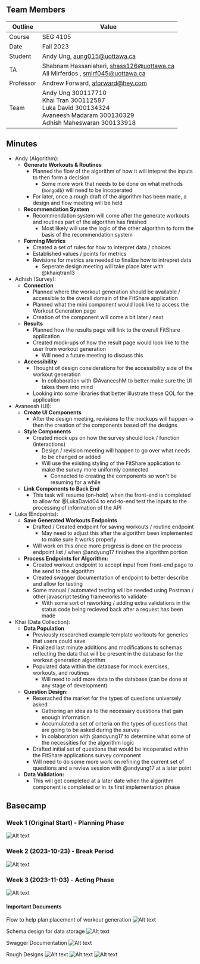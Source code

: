 ## Team Members

| Outline | Value |
| --- | --- |
| Course | SEG 4105 |
| Date | Fall 2023 |
| Student | Andy Ung, aung015@uottawa.ca |
| TA | Shabnam Hassaniahari, shass126@uottawa.ca <br> Ali Mirferdos , smirf045@uottawa.ca| 
| Professor | Andrew Forward, aforward@hey.com |  
| Team | Andy Ung 300117710 <br> Khai Tran 300112587 <br> Luka David 300134324<br>Avaneesh Madaram 300130329<br> Adhish Maheswaran 300133918 |

## Minutes 

- Andy (Algorithm): 
    -  <strong> Generate Workouts & Routines </strong>
        - Planned the flow of the algorithm of how it will intepret the inputs to then form a decision
            - Some more work that needs to be done on what methods (`mongodb`) will need to be incoperated
        - For later, once a rough draft of the algorithm has been made, a design and flow meeting will be held
    -  <strong> Recommendation System </strong>
        - Recommendation system will come after the generate workouts and routines part of the algorithm has finished 
            - Most likely will use the logic of the other algorithm to form the basis of the recommendation system 
    -  <strong> Forming Metrics </strong>
        - Created a set of rules for how to interpret data / choices
        - Established values / points for metrics
        - Revisions for metrics are needed to finalize how to intrepret data 
            - Seperate design meeting will take place later with @khaiqtran13
- Adhish (Survey): 
    - <strong> Connection </strong>
        - Planned where the workout generation should be available / accessible to the overall domain of the FitShare application
        - Planned what the mini component would look like to access the Workout Generation page
        - Creation of the component will come a bit later / next  
    - <strong> Results </strong>
        - Planned how the results page will link to the overall FitShare application
        -  Created mock-ups of how the result page would look like to the user from workout generation
            - Will need a future meeting to discuss this 
    - <strong> Accessibility </strong>
        - Thought of design considerations for the accessibility side of the workout generation 
            - In collaboration with @AvaneeshM to better make sure the UI takes them into mind
        - Looking into some libraries that better illustrate these QOL for the application
- Avaneesh (UI): 
    - <strong>Create UI Components</strong> 
        - After the design meeting, revisions to the mockups will happen -> then the creation of the components based off the designs 
    - <strong>Style Components</strong> 
        - Created mock ups on how the survey should look / function (interactions)
            - Design / revision meeting will happen to go over what needs to be changed or added
            -  Will use the existing styling of the FitShare application to make the survey more uniformly connected
                - Connected to creating the components so won't be resuming for a while
    - <strong>Link Components to Back End</strong>
        - This task will resume (on-hold) when the front-end is completed to allow for @LukaDavid04 to end-to-end test the inputs to the processing of information of the API  
- Luka (Endpoints):
    - <strong>Save Generated Workouts Endpoints</strong>
        - Drafted / Created endpoint for saving workouts / routine endpoint 
            - May need to adjust this after the algorithm been implemented to make sure it works properly  
        - Will work on this once more progress is done on the process endpoint list / when @andyung17 finishes the algorithm portion
    - <strong> Process Endpoints for Algorithm: </strong> 
        - Created workout endpoint to accept input from front-end page to the send to the algorithm
        - Created swagger documentation of endpoint to better describe and allow for testing
        - Some manual / automated testing will be needed using Postman / other javascript testing frameworks to validate
            - With some sort of reworking / adding extra validations in the status code being recieved back after a request has been made 
- Khai (Data Collection):
    - <strong> Data Population </strong>
        - Previously researched example template workouts for generics that users could save 
        - Finalized last minute additions and modifications to schemas reflecting the data that will be present in the database for the workout generation algorithm
        - Populated data within the database for mock exercises, workouts, and routines
            - Will need to add more data to the database (can be done at any stage of development)   
    - <strong>Question Design:</strong>
        - Reserached the market for the types of questions universely asked 
            - Gathering an idea as to the necessary questions that gain enough information 
            - Accumulated a set of criteria on the types of questions that are going to be asked during the survey
            - In colaboration with @andyung17 to determine what some of the necessities for the algorithm logic
        - Drafted initial set of questions that would be incoperated within the FitShare applications survey component
        - Will need to do some more work on refining the current set of questions and a review session with @andyung17 at a later point
    - <strong> Data Validation: </strong>
        - This will get completed at a later date when the algorithm component is completed or in its first implementation phase

## Basecamp 

### Week 1 (Original Start) - Planning Phase 

![Alt text](image.png)

### Week 2 (2023-10-23) - Break Period 

![Alt text](image-2.png)

### Week 3 (2023-11-03) - Acting Phase

![Alt text](image-3.png)

#### Important Documents 
Flow to help plan placement of workout generation
![Alt text](image-4.png)

Schema design for data storage 
![Alt text](image-5.png)

Swagger Documentation 
![Alt text](image-6.png)

Rough Designs 
![Alt text](image-7.png)
![Alt text](image-8.png)
![Alt text](image-9.png)